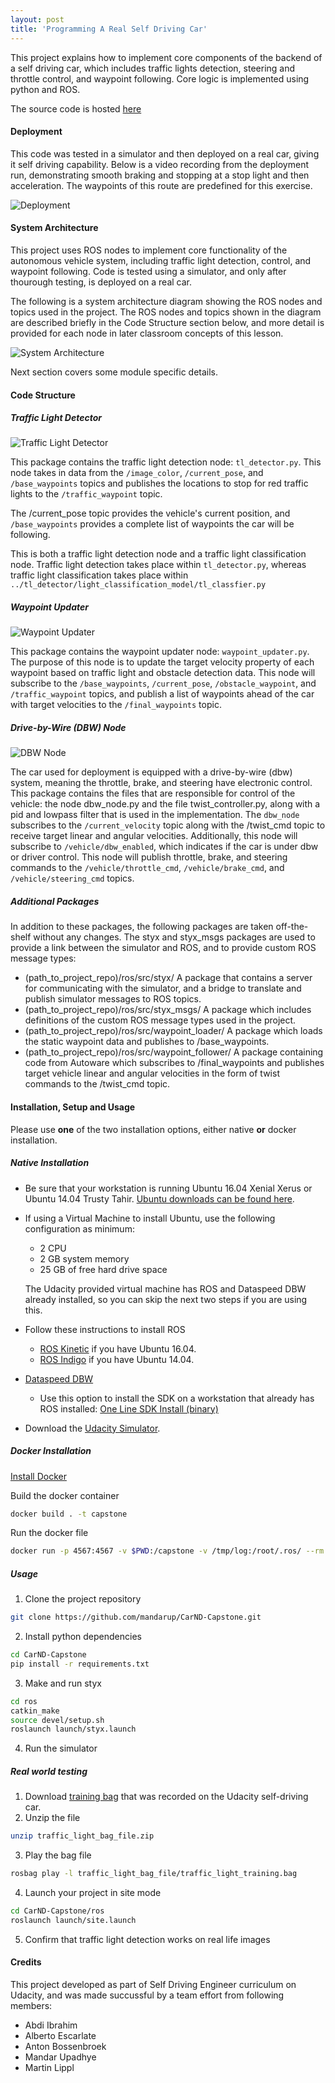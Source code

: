 ```yaml
---
layout: post
title: 'Programming A Real Self Driving Car'
---
```



This project explains how to implement core components of the backend of a self driving car, which includes traffic lights detection, steering and throttle control, and waypoint following. Core logic is implemented using python and ROS.


The source code is hosted [here](https://github.com/mandarup/CarND-Capstone)



#### Deployment

This code was  tested in a simulator and then  deployed on a real car, giving it self driving capability. Below is a video recording from the deployment run, demonstrating smooth braking and stopping at a stop light and then acceleration. The waypoints of this route are predefined for this exercise.

![Deployment](/assets/img/projects/programming-a-self-driving-car/deployment-video.gif)




#### System Architecture


This project uses ROS nodes to implement core functionality of the autonomous vehicle system, including traffic light detection, control, and waypoint following. Code is tested using a simulator, and only after thourough testing, is deployed on a real car.

The following is a system architecture diagram showing the ROS nodes and topics used in the project. The ROS nodes and topics shown in the diagram are described briefly in the Code Structure section below, and more detail is provided for each node in later classroom concepts of this lesson.


![System Architecture](/assets/img/projects/programming-a-self-driving-car/system-architecture.png)

Next section covers some module specific details.


#### Code Structure

##### Traffic Light Detector

![Traffic Light Detector](/assets/img/projects/programming-a-self-driving-car/tl-node.png)

This package contains the traffic light detection node: `tl_detector.py`. This node takes in data from the `/image_color`, `/current_pose`, and `/base_waypoints` topics and publishes the locations to stop for red traffic lights to the `/traffic_waypoint` topic.

The /current_pose topic provides the vehicle's current position, and `/base_waypoints` provides a complete list of waypoints the car will be following.

This is both a traffic light detection node and a traffic light classification node. Traffic light detection  takes place within `tl_detector.py`, whereas traffic light classification  takes place within `../tl_detector/light_classification_model/tl_classfier.py`



##### Waypoint Updater

![Waypoint Updater](/assets/img/projects/programming-a-self-driving-car/waypoint-updater-node.png)

This package contains the waypoint updater node: `waypoint_updater.py`. The purpose of this node is to update the target velocity property of each waypoint based on traffic light and obstacle detection data. This node will subscribe to the `/base_waypoints`, `/current_pose`, `/obstacle_waypoint`, and `/traffic_waypoint` topics, and publish a list of waypoints ahead of the car with target velocities to the `/final_waypoints` topic.


##### Drive-by-Wire (DBW) Node

![DBW Node](/assets/img/projects/programming-a-self-driving-car/dbw-node.png)

The car used for deployment is equipped with a drive-by-wire (dbw) system, meaning the throttle, brake, and steering have electronic control. This package contains the files that are responsible for control of the vehicle: the node dbw_node.py and the file twist_controller.py, along with a pid and lowpass filter that  is used in the  implementation. The `dbw_node` subscribes to the `/current_velocity` topic along with the /twist_cmd topic to receive target linear and angular velocities. Additionally, this node will subscribe to `/vehicle/dbw_enabled`, which indicates if the car is under dbw or driver control. This node will publish throttle, brake, and steering commands to the `/vehicle/throttle_cmd`, `/vehicle/brake_cmd`, and `/vehicle/steering_cmd` topics.


##### Additional Packages


In addition to these packages, the following packages are taken off-the-shelf without any changes. The styx and styx_msgs packages are used to provide a link between the simulator and ROS, and to provide custom ROS message types:

- (path_to_project_repo)/ros/src/styx/
A package that contains a server for communicating with the simulator, and a bridge to translate and publish simulator messages to ROS topics.
- (path_to_project_repo)/ros/src/styx_msgs/
A package which includes definitions of the custom ROS message types used in the project.
- (path_to_project_repo)/ros/src/waypoint_loader/
A package which loads the static waypoint data and publishes to /base_waypoints.
- (path_to_project_repo)/ros/src/waypoint_follower/
A package containing code from Autoware which subscribes to /final_waypoints and publishes target vehicle linear and angular velocities in the form of twist commands to the /twist_cmd topic.



#### Installation, Setup and Usage

Please use **one** of the two installation options, either native **or** docker installation.

##### Native Installation

* Be sure that your workstation is running Ubuntu 16.04 Xenial Xerus or Ubuntu 14.04 Trusty Tahir. [Ubuntu downloads can be found here](https://www.ubuntu.com/download/desktop).
* If using a Virtual Machine to install Ubuntu, use the following configuration as minimum:
  * 2 CPU
  * 2 GB system memory
  * 25 GB of free hard drive space

  The Udacity provided virtual machine has ROS and Dataspeed DBW already installed, so you can skip the next two steps if you are using this.

* Follow these instructions to install ROS
  * [ROS Kinetic](http://wiki.ros.org/kinetic/Installation/Ubuntu) if you have Ubuntu 16.04.
  * [ROS Indigo](http://wiki.ros.org/indigo/Installation/Ubuntu) if you have Ubuntu 14.04.
* [Dataspeed DBW](https://bitbucket.org/DataspeedInc/dbw_mkz_ros)
  * Use this option to install the SDK on a workstation that already has ROS installed: [One Line SDK Install (binary)](https://bitbucket.org/DataspeedInc/dbw_mkz_ros/src/81e63fcc335d7b64139d7482017d6a97b405e250/ROS_SETUP.md?fileviewer=file-view-default)
* Download the [Udacity Simulator](https://github.com/udacity/CarND-Capstone/releases).

##### Docker Installation
[Install Docker](https://docs.docker.com/engine/installation/)

Build the docker container
```bash
docker build . -t capstone
```

Run the docker file
```bash
docker run -p 4567:4567 -v $PWD:/capstone -v /tmp/log:/root/.ros/ --rm -it capstone
```

<!-- ##### Port Forwarding
To set up port forwarding, please refer to the [instructions from term 2](https://classroom.udacity.com/nanodegrees/nd013/parts/40f38239-66b6-46ec-ae68-03afd8a601c8/modules/0949fca6-b379-42af-a919-ee50aa304e6a/lessons/f758c44c-5e40-4e01-93b5-1a82aa4e044f/concepts/16cf4a78-4fc7-49e1-8621-3450ca938b77) -->

##### Usage

1. Clone the project repository
```bash
git clone https://github.com/mandarup/CarND-Capstone.git
```

2. Install python dependencies
```bash
cd CarND-Capstone
pip install -r requirements.txt
```
3. Make and run styx
```bash
cd ros
catkin_make
source devel/setup.sh
roslaunch launch/styx.launch
```
4. Run the simulator

##### Real world testing
1. Download [training bag](https://s3-us-west-1.amazonaws.com/udacity-selfdrivingcar/traffic_light_bag_file.zip) that was recorded on the Udacity self-driving car.
2. Unzip the file
```bash
unzip traffic_light_bag_file.zip
```
3. Play the bag file
```bash
rosbag play -l traffic_light_bag_file/traffic_light_training.bag
```
4. Launch your project in site mode
```bash
cd CarND-Capstone/ros
roslaunch launch/site.launch
```
5. Confirm that traffic light detection works on real life images


#### Credits

This project developed as part of Self Driving Engineer curriculum on Udacity, and was made succussful by a team effort from following members:
- Abdi Ibrahim
- Alberto Escarlate
- Anton Bossenbroek
- Mandar Upadhye
- Martin Lippl

